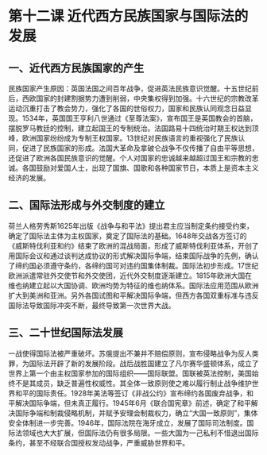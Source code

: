 # 第十二课 近代西方民族国家与国际法的发展

## 一、近代西方民族国家的产生

民族国家产生原因：英国法国之间百年战争，促进英法民族意识觉醒。十五世纪前后，西欧国家的封建割据势力遭到削弱，中央集权得到加强。十六世纪的宗教改革运动沉重打击了教会势力，强化了各国的世俗权力，国家和民族认同观念日益显现。1534年，英国国王亨利八世通过《至尊法案》，宣布国王是英国教会的首脑，摆脱罗马教廷的控制，建立起国王的专制统治。法国路易十四统治时期王权达到顶峰，欧洲国家纷纷成为专制王权国家。13世纪对民族语言的重视强化了民族认同，促进了民族国家的形成。法国大革命及拿破仑战争不仅传播了自由平等思想，还促进了欧洲各国民族意识的觉醒。个人对国家的忠诚越来越超过国王和宗教的忠诚。各国鼓励对爱国人士，出现了国旗、国歌和各种国家节日，本质上是资本主义经济的发展。

## 二、国际法形成与外交制度的建立

荷兰人格劳秀斯1625年出版《战争与和平法》提出君主应当制定条约接受约束，确定了国际法主体为主权国家，奠定了国际法的基础。1648年交战各方签订的《威斯特伐利亚和约》结束了欧洲的混战局面，形成了威斯特伐利亚体系，开创了用国际会议和通过谈判达成协议的形式解决国际争端，结束国际战争的先例，确认了缔约国必须遵守条约，各缔约国可对违约国集体制裁。国际法初步形成。17世纪欧洲派遣常驻外交使节和外交使团，近代外交制度逐渐建立。1815年欧洲大国在维也纳建立起以大国协调、欧洲均势为特征的维也纳体系。国际法应用范围从欧洲扩大到美洲和亚洲。另外各国试图和平解决国际争端，但西方各国双重标准与违反国际法导致国际冲突不断，最终导致第一次世界大战。

## 三、二十世纪国际法发展

一战使得国际法被严重破坏。苏俄提出不兼并不赔偿原则，宣布侵略战争为反人类罪，为国际法开辟了新的发展阶段。战后战胜国建立了凡尔赛华盛顿体系，成立了世界上第一个由主权国家参加的国际组织——国际联盟。国联被英法控制，美国始终不是其成员，缺乏普遍性权威性。其全体一致原则使之难以履行制止战争维护世界和平的国际责任。1928年美法等签订《非战公约》宣布缔约各国废弃战争，和平解决国际争端，但未真正履行。1945年6月《联合国宪章》前述，确定了和平解决国际争端和制裁侵略机制，并赋予安理会制裁权力，确立“大国一致原则”，集体安全体制进一步完善。1946年，国际法院在海牙成立，发展了国际司法制度。国际法领域也大大扩展，但国际法仍有很多局限。一些大国为一己私利不惜退出国际条约，甚至不经联合国授权发动战争，严重威胁世界和平。
